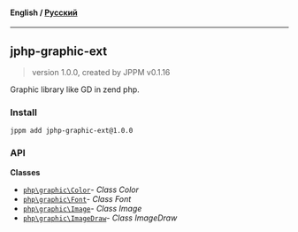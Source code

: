 #### **English** / [Русский](README.ru.md)

---

## jphp-graphic-ext
> version 1.0.0, created by JPPM v0.1.16

Graphic library like GD in zend php.

### Install
```
jppm add jphp-graphic-ext@1.0.0
```

### API
**Classes**
- [`php\graphic\Color`](https://github.com/jphp-compiler/jphp/blob/master/jphp-graphic-ext/api-docs/classes/php/graphic/Color.md)- _Class Color_
- [`php\graphic\Font`](https://github.com/jphp-compiler/jphp/blob/master/jphp-graphic-ext/api-docs/classes/php/graphic/Font.md)- _Class Font_
- [`php\graphic\Image`](https://github.com/jphp-compiler/jphp/blob/master/jphp-graphic-ext/api-docs/classes/php/graphic/Image.md)- _Class Image_
- [`php\graphic\ImageDraw`](https://github.com/jphp-compiler/jphp/blob/master/jphp-graphic-ext/api-docs/classes/php/graphic/ImageDraw.md)- _Class ImageDraw_